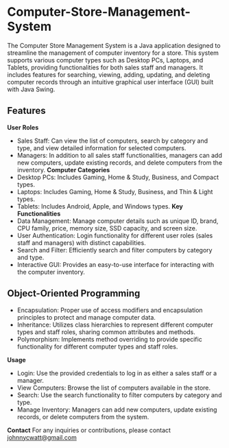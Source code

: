 # Computer-Store-Management-System
The Computer Store Management System is a Java application designed to streamline the management of computer inventory for a store. This system supports various computer types such as Desktop PCs, Laptops, and Tablets, providing functionalities for both sales staff and managers. It includes features for searching, viewing, adding, updating, and deleting computer records through an intuitive graphical user interface (GUI) built with Java Swing.

## Features

**User Roles**
- Sales Staff: Can view the list of computers, search by category and type, and view detailed information for selected computers.
- Managers: In addition to all sales staff functionalities, managers can add new computers, update existing records, and delete computers from the inventory.
**Computer Categories**
- Desktop PCs: Includes Gaming, Home & Study, Business, and Compact types.
- Laptops: Includes Gaming, Home & Study, Business, and Thin & Light types.
- Tablets: Includes Android, Apple, and Windows types.
**Key Functionalities**
- Data Management: Manage computer details such as unique ID, brand, CPU family, price, memory size, SSD capacity, and screen size.
- User Authentication: Login functionality for different user roles (sales staff and managers) with distinct capabilities.
- Search and Filter: Efficiently search and filter computers by category and type.
- Interactive GUI: Provides an easy-to-use interface for interacting with the computer inventory.

## Object-Oriented Programming
- Encapsulation: Proper use of access modifiers and encapsulation principles to protect and manage computer data.
- Inheritance: Utilizes class hierarchies to represent different computer types and staff roles, sharing common attributes and methods.
- Polymorphism: Implements method overriding to provide specific functionality for different computer types and staff roles.

**Usage**
- Login: Use the provided credentials to log in as either a sales staff or a manager.
- View Computers: Browse the list of computers available in the store.
- Search: Use the search functionality to filter computers by category and type.
- Manage Inventory: Managers can add new computers, update existing records, or delete computers from the system.

**Contact**
For any inquiries or contributions, please contact johnnycwatt@gmail.com
